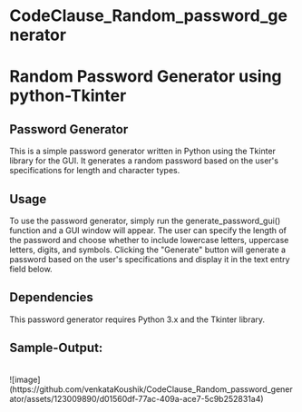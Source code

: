 # CodeClause_Random_password_generator
<h1>Random Password Generator using python-Tkinter</h1>

<h2>Password Generator</h2>
This is a simple password generator written in Python using the Tkinter library for the GUI. It generates a random password based on the user's specifications for length and character types.

<h2>Usage</h2>
To use the password generator, simply run the generate_password_gui() function and a GUI window will appear. The user can specify the length of the password and choose whether to include lowercase letters, uppercase letters, digits, and symbols. Clicking the "Generate" button will generate a password based on the user's specifications and display it in the text entry field below.

<h2>Dependencies</h2>
This password generator requires Python 3.x and the Tkinter library.

<h2>Sample-Output:</h2>
<br>
![image](https://github.com/venkataKoushik/CodeClause_Random_password_generator/assets/123009890/d01560df-77ac-409a-ace7-5c9b252831a4)

